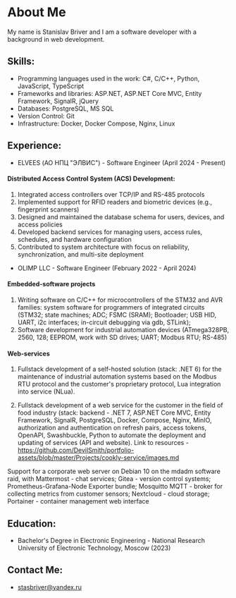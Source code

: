 # About Me

My name is Stanislav Briver and I am a software developer with a background in web development.

## Skills:

- Programming languages used in the work: C#, C/C++, Python, JavaScript, TypeScript
- Frameworks and libraries: ASP.NET, ASP.NET Core MVC, Entity Framework, SignalR, jQuery
- Databases: PostgreSQL, MS SQL
- Version Control: Git
- Infrastructure: Docker, Docker Compose, Nginx, Linux

## Experience:
- ELVEES (АО НПЦ "ЭЛВИС") - Software Engineer (April 2024 - Present)

#### Distributed Access Control System (ACS) Development:

1. Integrated access controllers over TCP/IP and RS-485 protocols
2. Implemented support for RFID readers and biometric devices (e.g., fingerprint scanners)
3. Designed and maintained the database schema for users, devices, and access policies
4. Developed backend services for managing users, access rules, schedules, and hardware configuration
5. Contributed to system architecture with focus on reliability, synchronization, and multi-site deployment
  
- OLIMP LLC - Software Engineer (February 2022 - April 2024)
  
#### Embedded-software projects

1. Writing software on C/C++ for microcontrollers of the STM32 and AVR families: system software for programmers of integrated circuits (STM32; state machines; ADC; FSMC (SRAM); Bootloader; USB HID, UART, i2c interfaces; in-circuit debugging via gdb, STLink);
2. Software development for industrial automation devices (ATmega328PB, 2560, 128; EEPROM, work with SD drives; UART; Modbus RTU; RS-485)

#### Web-services

1. Fullstack development of a self-hosted solution (stack: .NET 6) for the maintenance of industrial automation systems based on the Modbus RTU protocol and the customer's proprietary protocol, Lua integration into service (NLua).

2. Fullstack development of a web service for the customer in the field of food industry (stack: backend - .NET 7, ASP.NET Core MVC, Entity Framework, SignalR, PostgreSQL, Docker, Compose, Nginx, MinIO, authorization and authentication on refresh pairs, access tokens, OpenAPI, Swashbuckle, Python to automate the deployment and updating of services (API and website). Link to resources - https://github.com/DevilSmith/portfolio-assets/blob/master/Projects/cookly-service/images.md

Support for a corporate web server on Debian 10 on the mdadm software raid, with Mattermost - chat services; Gitea - version control systems; Prometheus-Grafana-Node Exporter bundle; Mosquitto MQTT - broker for collecting metrics from customer sensors; Nextcloud - cloud storage; Portainer - container management web interface

## Education:

- Bachelor's Degree in Electronic Engineering - National Research University of Electronic Technology, Moscow (2023)

## Contact Me:

- stasbriver@yandex.ru
